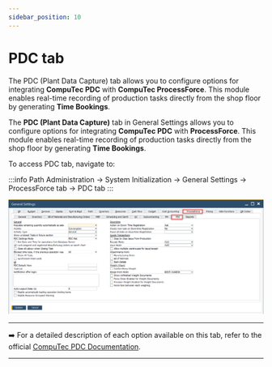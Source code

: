 ```yaml
---
sidebar_position: 10
---
```


# PDC tab

The PDC (Plant Data Capture) tab allows you to configure options for integrating **CompuTec PDC** with **CompuTec ProcessForce**. This module enables real-time recording of production tasks directly from the shop floor by generating **Time Bookings**.

The **PDC (Plant Data Capture)** tab in General Settings allows you to configure options for integrating **CompuTec PDC** with **ProcessForce**. This module enables real-time recording of production tasks directly from the shop floor by generating **Time Bookings**.

To access PDC tab, navigate to:

:::info Path
Administration → System Initialization → General Settings → ProcessForce tab → PDC tab
:::

![PDC tab](./media/pdc-tab/pdc-gen-settings.webp)

---

➡️ For a detailed description of each option available on this tab, refer to the official [CompuTec PDC Documentation](https://learn.computec.one/docs/pdc/administrator-guide/setting-up-the-application/overview#processforce-settings).

---
